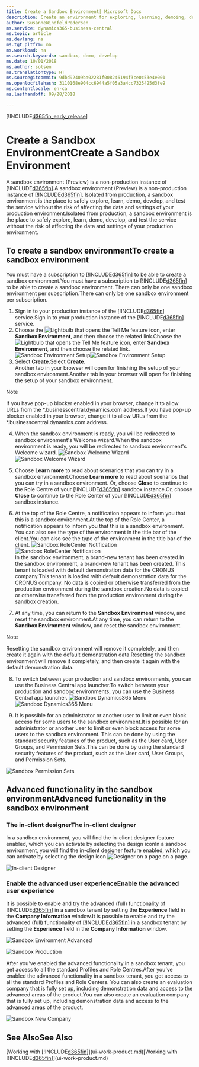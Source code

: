 ```yaml
---
title: Create a Sandbox Environment| Microsoft Docs
description: Create an environment for exploring, learning, demoing, developing, and testing.
author: SusanneWindfeldPedersen
ms.service: dynamics365-business-central
ms.topic: article
ms.devlang: na
ms.tgt_pltfrm: na
ms.workload: na
ms.search.keywords: sandbox, demo, develop
ms.date: 10/01/2018
ms.author: solsen
ms.translationtype: HT
ms.sourcegitcommit: 9dbd92409ba02281f008246194f3ce0c53e4e001
ms.openlocfilehash: 3110168e904cc6944a5f05a3a4cc7325425d3fe9
ms.contentlocale: en-ca
ms.lasthandoff: 09/28/2018

---
```

[!INCLUDE[d365fin_early_release](includes/d365fin_early_release.md.md)]

# <a name="create-a-sandbox-environment"></a><span data-ttu-id="00fce-103">Create a Sandbox Environment</span><span class="sxs-lookup"><span data-stu-id="00fce-103">Create a Sandbox Environment</span></span>
<span data-ttu-id="00fce-104">A sandbox environment (Preview) is a non-production instance of [!INCLUDE[d365fin](includes/d365fin_md.md)].</span><span class="sxs-lookup"><span data-stu-id="00fce-104">A sandbox environment (Preview) is a non-production instance of [!INCLUDE[d365fin](includes/d365fin_md.md)].</span></span> <span data-ttu-id="00fce-105">Isolated from production, a sandbox environment is the place to safely explore, learn, demo, develop, and test the service without the risk of affecting the data and settings of your production environment.</span><span class="sxs-lookup"><span data-stu-id="00fce-105">Isolated from production, a sandbox environment is the place to safely explore, learn, demo, develop, and test the service without the risk of affecting the data and settings of your production environment.</span></span>

## <a name="to-create-a-sandbox-environment"></a><span data-ttu-id="00fce-106">To create a sandbox environment</span><span class="sxs-lookup"><span data-stu-id="00fce-106">To create a sandbox environment</span></span>
<span data-ttu-id="00fce-107">You must have a subscription to [!INCLUDE[d365fin](includes/d365fin_md.md)] to be able to create a sandbox environment.</span><span class="sxs-lookup"><span data-stu-id="00fce-107">You must have a subscription to [!INCLUDE[d365fin](includes/d365fin_md.md)] to be able to create a sandbox environment.</span></span> <span data-ttu-id="00fce-108">There can only be one sandbox environment per subscription.</span><span class="sxs-lookup"><span data-stu-id="00fce-108">There can only be one sandbox environment per subscription.</span></span>

1. <span data-ttu-id="00fce-109">Sign in to your production instance of the [!INCLUDE[d365fin](includes/d365fin_md.md)] service.</span><span class="sxs-lookup"><span data-stu-id="00fce-109">Sign in to your production instance of the [!INCLUDE[d365fin](includes/d365fin_md.md)] service.</span></span>
2. <span data-ttu-id="00fce-110">Choose the ![Lightbulb that opens the Tell Me feature](media/ui-search/search_small.png "Tell me what you want to do") icon, enter **Sandbox Environment**, and then choose the related link.</span><span class="sxs-lookup"><span data-stu-id="00fce-110">Choose the ![Lightbulb that opens the Tell Me feature](media/ui-search/search_small.png "Tell me what you want to do") icon, enter **Sandbox Environment**, and then choose the related link.</span></span>
<span data-ttu-id="00fce-111">![Sandbox Environment Setup](./media/across-sandbox/sandbox-environment-setup.png)</span><span class="sxs-lookup"><span data-stu-id="00fce-111">![Sandbox Environment Setup](./media/across-sandbox/sandbox-environment-setup.png)</span></span>
3. <span data-ttu-id="00fce-112">Select **Create**.</span><span class="sxs-lookup"><span data-stu-id="00fce-112">Select **Create**.</span></span>  
  <span data-ttu-id="00fce-113">Another tab in your browser will open for finishing the setup of your sandbox environment.</span><span class="sxs-lookup"><span data-stu-id="00fce-113">Another tab in your browser will open for finishing the setup of your sandbox environment.</span></span>
> [!NOTE]  
>  <span data-ttu-id="00fce-114">If you have pop-up blocker enabled in your browser, change it to allow URLs from the \*.businesscentral.dynamics.com address.</span><span class="sxs-lookup"><span data-stu-id="00fce-114">If you have pop-up blocker enabled in your browser, change it to allow URLs from the \*.businesscentral.dynamics.com address.</span></span>   

4. <span data-ttu-id="00fce-115">When the sandbox environment is ready, you will be redirected to sandbox environment's Welcome wizard.</span><span class="sxs-lookup"><span data-stu-id="00fce-115">When the sandbox environment is ready, you will be redirected to sandbox environment's Welcome wizard.</span></span>
<span data-ttu-id="00fce-116">![Sandbox Welcome Wizard](./media/across-sandbox/sandbox-wizard.png)</span><span class="sxs-lookup"><span data-stu-id="00fce-116">![Sandbox Welcome Wizard](./media/across-sandbox/sandbox-wizard.png)</span></span>

5. <span data-ttu-id="00fce-117">Choose **Learn more** to read about scenarios that you can try in a sandbox environment.</span><span class="sxs-lookup"><span data-stu-id="00fce-117">Choose **Learn more** to read about scenarios that you can try in a sandbox environment.</span></span> <span data-ttu-id="00fce-118">Or, choose **Close** to continue to the Role Centre of your [!INCLUDE[d365fin](includes/d365fin_md.md)] sandbox instance.</span><span class="sxs-lookup"><span data-stu-id="00fce-118">Or, choose **Close** to continue to the Role Center of your [!INCLUDE[d365fin](includes/d365fin_md.md)] sandbox instance.</span></span>
6. <span data-ttu-id="00fce-119">At the top of the Role Centre, a notification appears to inform you that this is a sandbox environment.</span><span class="sxs-lookup"><span data-stu-id="00fce-119">At the top of the Role Center, a notification appears to inform you that this is a sandbox environment.</span></span> <span data-ttu-id="00fce-120">You can also see the type of the environment in the title bar of the client.</span><span class="sxs-lookup"><span data-stu-id="00fce-120">You can also see the type of the environment in the title bar of the client.</span></span>
<span data-ttu-id="00fce-121">![Sandbox RoleCenter Notification](./media/across-sandbox/sandbox-rolecenter-notification.png)</span><span class="sxs-lookup"><span data-stu-id="00fce-121">![Sandbox RoleCenter Notification](./media/across-sandbox/sandbox-rolecenter-notification.png)</span></span>  
<span data-ttu-id="00fce-122">In the sandbox environment, a brand-new tenant has been created.</span><span class="sxs-lookup"><span data-stu-id="00fce-122">In the sandbox environment, a brand-new tenant has been created.</span></span> <span data-ttu-id="00fce-123">This tenant is loaded with default demonstration data for the CRONUS company.</span><span class="sxs-lookup"><span data-stu-id="00fce-123">This tenant is loaded with default demonstration data for the CRONUS company.</span></span> <span data-ttu-id="00fce-124">No data is copied or otherwise transferred from the production environment during the sandbox creation.</span><span class="sxs-lookup"><span data-stu-id="00fce-124">No data is copied or otherwise transferred from the production environment during the sandbox creation.</span></span>
7.  <span data-ttu-id="00fce-125">At any time, you can return to the **Sandbox Environment** window, and reset the sandbox environment.</span><span class="sxs-lookup"><span data-stu-id="00fce-125">At any time, you can return to the **Sandbox Environment** window, and reset the sandbox environment.</span></span>
> [!NOTE]  
>  <span data-ttu-id="00fce-126">Resetting the sandbox environment will remove it completely, and then create it again with the default demonstration data.</span><span class="sxs-lookup"><span data-stu-id="00fce-126">Resetting the sandbox environment will remove it completely, and then create it again with the default demonstration data.</span></span>  

8.  <span data-ttu-id="00fce-127">To switch between your production and sandbox environments, you can use the Business Central app launcher.</span><span class="sxs-lookup"><span data-stu-id="00fce-127">To switch between your production and sandbox environments, you can use the Business Central app launcher.</span></span>
<span data-ttu-id="00fce-128">![Sandbox Dynamics365 Menu](./media/across-sandbox/sandbox-dynamics365-menu.png)</span><span class="sxs-lookup"><span data-stu-id="00fce-128">![Sandbox Dynamics365 Menu](./media/across-sandbox/sandbox-dynamics365-menu.png)</span></span>

9.  <span data-ttu-id="00fce-129">It is possible for an administrator or another user to limit or even block access for some users to the sandbox environment.</span><span class="sxs-lookup"><span data-stu-id="00fce-129">It is possible for an administrator or another user to limit or even block access for some users to the sandbox environment.</span></span> <span data-ttu-id="00fce-130">This can be done by using the standard security features of the product, such as the User card, User Groups, and Permission Sets.</span><span class="sxs-lookup"><span data-stu-id="00fce-130">This can be done by using the standard security features of the product, such as the User card, User Groups, and Permission Sets.</span></span>

![Sandbox Permission Sets](./media/across-sandbox/sandbox-permission-sets.png)

## <a name="advanced-functionality-in-the-sandbox-environment"></a><span data-ttu-id="00fce-132">Advanced functionality in the sandbox environment</span><span class="sxs-lookup"><span data-stu-id="00fce-132">Advanced functionality in the sandbox environment</span></span>
### <a name="the-in-client-designer"></a><span data-ttu-id="00fce-133">The in-client designer</span><span class="sxs-lookup"><span data-stu-id="00fce-133">The in-client designer</span></span>
<span data-ttu-id="00fce-134">In a sandbox environment, you will find the in-client designer feature enabled, which you can activate by selecting the design icon</span><span class="sxs-lookup"><span data-stu-id="00fce-134">In a sandbox environment, you will find the in-client designer feature enabled, which you can activate by selecting the design icon</span></span> ![Designer](./media/across-sandbox/sandbox-inclient-design-icon.png) <span data-ttu-id="00fce-136">on a page.</span><span class="sxs-lookup"><span data-stu-id="00fce-136">on a page.</span></span>

![In-client Designer](./media/across-sandbox/sandbox-inclient-designer.png)

### <a name="enable-the-advanced-user-experience"></a><span data-ttu-id="00fce-138">Enable the advanced user experience</span><span class="sxs-lookup"><span data-stu-id="00fce-138">Enable the advanced user experience</span></span>
<span data-ttu-id="00fce-139">It is possible to enable and try the advanced (full) functionality of [!INCLUDE[d365fin](includes/d365fin_md.md)] in a sandbox tenant by setting the **Experience** field in the **Company Information** window.</span><span class="sxs-lookup"><span data-stu-id="00fce-139">It is possible to enable and try the advanced (full) functionality of [!INCLUDE[d365fin](includes/d365fin_md.md)] in a sandbox tenant by setting the **Experience** field in the **Company Information** window.</span></span>

![Sandbox Environment Advanced](./media/across-sandbox/sandbox-advanced.png)

![Sandbox Production](./media/across-sandbox/sandbox-production.png)

<span data-ttu-id="00fce-142">After you’ve enabled the advanced functionality in a sandbox tenant, you get access to all the standard Profiles and Role Centres.</span><span class="sxs-lookup"><span data-stu-id="00fce-142">After you’ve enabled the advanced functionality in a sandbox tenant, you get access to all the standard Profiles and Role Centers.</span></span> <span data-ttu-id="00fce-143">You can also create an evaluation company that is fully set up, including demonstration data and access to the advanced areas of the product.</span><span class="sxs-lookup"><span data-stu-id="00fce-143">You can also create an evaluation company that is fully set up, including demonstration data and access to the advanced areas of the product.</span></span>

![Sandbox New Company](./media/across-sandbox/sandbox-newcompany.png)


## <a name="see-also"></a><span data-ttu-id="00fce-145">See Also</span><span class="sxs-lookup"><span data-stu-id="00fce-145">See Also</span></span>
<span data-ttu-id="00fce-146">[Working with [!INCLUDE[d365fin](includes/d365fin_md.md)]](ui-work-product.md)</span><span class="sxs-lookup"><span data-stu-id="00fce-146">[Working with [!INCLUDE[d365fin](includes/d365fin_md.md)]](ui-work-product.md)</span></span>  

